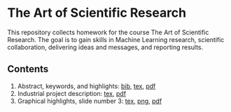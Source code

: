 # The Art of Scientific Research

This repository collects homework for the course The Art of Scientific Research. The goal is to gain skills in Machine Learning research, scientific collaboration, delivering ideas and messages, and reporting results. 

## Contents
1. Abstract, keywords, and highlights: [bib](/Name-theArt.bib), [tex](/Name-Step-1.tex), [pdf](/Step_1.pdf)
2. Industrial project description: [tex](/Name-Step-2.tex), [pdf](/Name-Step-2.pdf)
3. Graphical highlights, slide number 3: [tex](/Name-Step-3.tex), [png](/график.PNG), [pdf](/Step_3.pdf)
